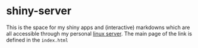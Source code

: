 # shiny-server
This is the space for my shiny apps and (interactive) markdowns which are all accessible
through my personal [linux server](https://cloud.lrichter.com/shiny/). The main page of
the link is defined in the `index.html`

